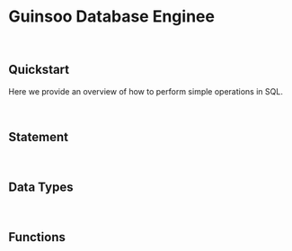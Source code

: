 # Guinsoo Database Enginee

<br/>

## Quickstart

Here we provide an overview of how to perform simple operations in SQL.

<br/>

## Statement

<br/>

## Data Types

<br/>

## Functions




